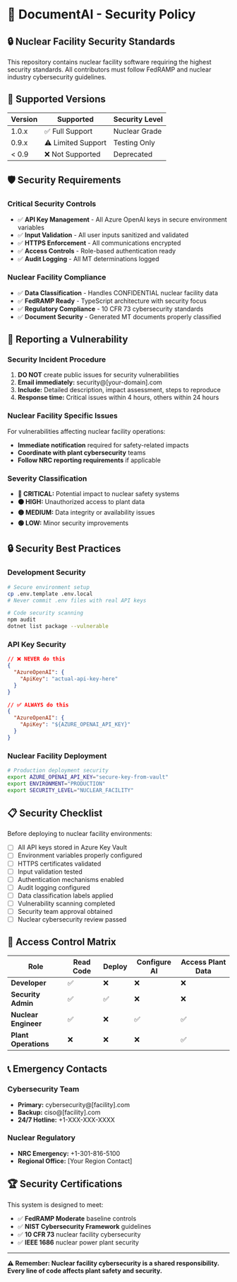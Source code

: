# 🚀 DocumentAI - Security Policy

## 🔒 **Nuclear Facility Security Standards**

This repository contains nuclear facility software requiring the highest security standards. All contributors must follow FedRAMP and nuclear industry cybersecurity guidelines.

## 🚨 **Supported Versions**

| Version | Supported          | Security Level |
| ------- | ------------------ | -------------- |
| 1.0.x   | ✅ Full Support    | Nuclear Grade  |
| 0.9.x   | ⚠️ Limited Support | Testing Only   |
| < 0.9   | ❌ Not Supported   | Deprecated     |

## 🛡️ **Security Requirements**

### **Critical Security Controls**
- ✅ **API Key Management** - All Azure OpenAI keys in secure environment variables
- ✅ **Input Validation** - All user inputs sanitized and validated
- ✅ **HTTPS Enforcement** - All communications encrypted
- ✅ **Access Controls** - Role-based authentication ready
- ✅ **Audit Logging** - All MT determinations logged

### **Nuclear Facility Compliance**
- ✅ **Data Classification** - Handles CONFIDENTIAL nuclear facility data
- ✅ **FedRAMP Ready** - TypeScript architecture with security focus
- ✅ **Regulatory Compliance** - 10 CFR 73 cybersecurity standards
- ✅ **Document Security** - Generated MT documents properly classified

## 🚨 **Reporting a Vulnerability**

### **Security Incident Procedure**
1. **DO NOT** create public issues for security vulnerabilities
2. **Email immediately:** security@[your-domain].com
3. **Include:** Detailed description, impact assessment, steps to reproduce
4. **Response time:** Critical issues within 4 hours, others within 24 hours

### **Nuclear Facility Specific Issues**
For vulnerabilities affecting nuclear facility operations:
- **Immediate notification** required for safety-related impacts
- **Coordinate with plant cybersecurity** teams
- **Follow NRC reporting requirements** if applicable

### **Severity Classification**
- **🔴 CRITICAL:** Potential impact to nuclear safety systems
- **🟠 HIGH:** Unauthorized access to plant data
- **🟡 MEDIUM:** Data integrity or availability issues
- **🟢 LOW:** Minor security improvements

## 🔒 **Security Best Practices**

### **Development Security**
```bash
# Secure environment setup
cp .env.template .env.local
# Never commit .env files with real API keys

# Code security scanning
npm audit
dotnet list package --vulnerable
```

### **API Key Security**
```json
// ❌ NEVER do this
{
  "AzureOpenAI": {
    "ApiKey": "actual-api-key-here"
  }
}

// ✅ ALWAYS do this
{
  "AzureOpenAI": {
    "ApiKey": "${AZURE_OPENAI_API_KEY}"
  }
}
```

### **Nuclear Facility Deployment**
```bash
# Production deployment security
export AZURE_OPENAI_API_KEY="secure-key-from-vault"
export ENVIRONMENT="PRODUCTION"
export SECURITY_LEVEL="NUCLEAR_FACILITY"
```

## 📋 **Security Checklist**

Before deploying to nuclear facility environments:

- [ ] All API keys stored in Azure Key Vault
- [ ] Environment variables properly configured
- [ ] HTTPS certificates validated
- [ ] Input validation tested
- [ ] Authentication mechanisms enabled
- [ ] Audit logging configured
- [ ] Data classification labels applied
- [ ] Vulnerability scanning completed
- [ ] Security team approval obtained
- [ ] Nuclear cybersecurity review passed

## 🔐 **Access Control Matrix**

| Role | Read Code | Deploy | Configure AI | Access Plant Data |
|------|-----------|--------|--------------|-------------------|
| **Developer** | ✅ | ❌ | ❌ | ❌ |
| **Security Admin** | ✅ | ✅ | ❌ | ❌ |
| **Nuclear Engineer** | ✅ | ❌ | ✅ | ✅ |
| **Plant Operations** | ❌ | ❌ | ❌ | ✅ |

## 📞 **Emergency Contacts**

### **Cybersecurity Team**
- **Primary:** cybersecurity@[facility].com
- **Backup:** ciso@[facility].com
- **24/7 Hotline:** +1-XXX-XXX-XXXX

### **Nuclear Regulatory**
- **NRC Emergency:** +1-301-816-5100
- **Regional Office:** [Your Region Contact]

## 🏆 **Security Certifications**

This system is designed to meet:
- ✅ **FedRAMP Moderate** baseline controls
- ✅ **NIST Cybersecurity Framework** guidelines
- ✅ **10 CFR 73** nuclear facility cybersecurity
- ✅ **IEEE 1686** nuclear power plant security

---

**⚠️ Remember: Nuclear facility cybersecurity is a shared responsibility. Every line of code affects plant safety and security.**
